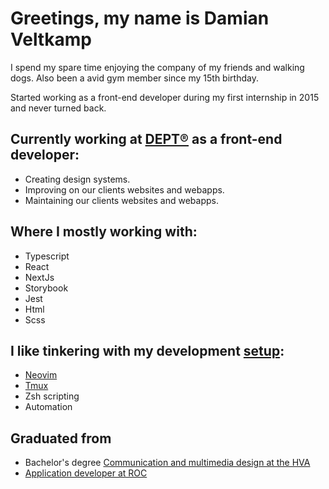 # Greetings, my name is Damian Veltkamp

I spend my spare time enjoying the company of my friends and walking dogs. Also been a avid gym member since my 15th birthday.

Started working as a front-end developer during my first internship in 2015 and never turned back.

## Currently working at [DEPT®](https://www.deptagency.com/nl-nl/) as a front-end developer:

- Creating design systems.
- Improving on our clients websites and webapps.
- Maintaining our clients websites and webapps.

## Where I mostly working with:

- Typescript
- React
- NextJs
- Storybook
- Jest
- Html
- Scss

## I like tinkering with my development [setup](https://github.com/damianveltkamp/dotfiles):

- [Neovim](https://neovim.io/)
- [Tmux](https://github.com/tmux/tmux/wiki)
- Zsh scripting
- Automation


## Graduated from

- Bachelor's degree [Communication and multimedia design at the HVA](https://www.hva.nl/)
- [Application developer at ROC](https://www.regiocollege.nl/)
